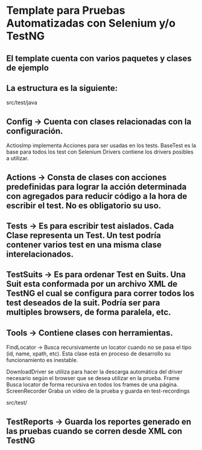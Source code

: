 # Template para Pruebas Automatizadas con Selenium y/o TestNG

## El template cuenta con varios paquetes y clases de ejemplo

## La estructura es la siguiente:

src/test/java

## Config -> Cuenta con clases relacionadas con la configuración.

ActiosImp implementa Acciones para ser usadas en los tests.
BaseTest es la base para todos los test con Selenium
Drivers contiene los drivers posibles a utilizar.

## Actions -> Consta de clases con acciones predefinidas para lograr la acción determinada con agregados para reducir código a la hora de escribir el test. No es obligatorio su uso.

## Tests -> Es para escribir test aislados. Cada Clase representa un Test. Un test podría contener varios test en una misma clase interelacionados.

## TestSuits -> Es para ordenar Test en Suits. Una Suit esta conformada por un archivo XML de TestNG el cual se configura para correr todos los test deseados de la suit. Podría ser para multiples browsers, de forma paralela, etc.

## Tools -> Contiene clases con herramientas.

FindLocator -> Busca recursivamente un locator cuando no se pasa el tipo (id, name, xpath, etc).
Esta clase está en proceso de desarrollo su funcionamiento es inestable.

DownloadDriver se utiliza para hacer la descarga automática del driver necesario según el browser que se desea utilizar
en la prueba.
Frame Busca locator de forma recursiva en todos los frames de una página.
ScreenRecorder Graba un video de la prueba y guarda en test-recordings

src/test/

## TestReports -> Guarda los reportes generado en las pruebas cuando se corren desde XML con TestNG


